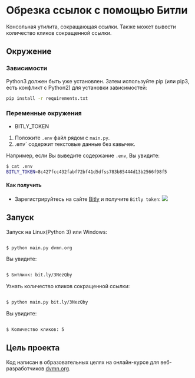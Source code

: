 # Обрезка ссылок с помощью Битли

Консольная утилита, сокращающая ссылки. Также может вывести количество кликов сокращенной ссылки.

## Окружение

### Зависимости

Python3 должен быть уже установлен. Затем используйте pip (или pip3, есть конфликт с Python2) для установки зависимостей:

```bash
pip install -r requirements.txt
```

### Переменные окружения

- BITLY_TOKEN

1. Положите `.env` файл рядом с `main.py`.
2. .env`  содержит текстовые данные без кавычек.

Например, если Вы выведите содержание `.env`, Вы увидите:

```bash
$ cat .env
BITLY_TOKEN=8c427fcc432fabf72bf41d5dfss783b85444d13b2566f98f5
```

#### Как получить

* Зарегистрируйтесь на сайте [Bitly](https://app.bitly.com/Bn61cRr7yT8/onboard/) и получите `Bitly token`:
![](https://app.bitly.com/Bn61cRr7yT8/onboard/)

## Запуск

Запуск на Linux(Python 3) или Windows:

```bash

$ python main.py dvmn.org

```

Вы увидите:

```bash

$ Битлинк: bit.ly/3NezQby

```

 Узнать количество кликов сокращенной ссылки:

```bash

$ python main.py bit.ly/3NezQby

```
Вы увидите:

```bash

$ Количество кликов: 5

```

## Цель проекта

Код написан в образовательных целях на онлайн-курсе для веб-разработчиков [dvmn.org](https://dvmn.org/).



